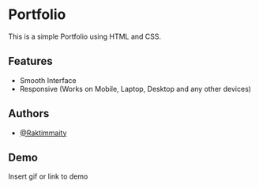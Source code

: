 
# Portfolio 

This is a simple Portfolio using HTML and CSS.

## Features

- Smooth Interface
- Responsive (Works on Mobile, Laptop, Desktop and any other devices)


## Authors

- [@Raktimmaity](https://github.com/Raktimmaity)


## Demo

Insert gif or link to demo

